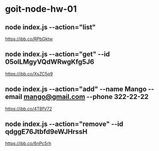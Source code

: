 # goit-node-hw-01

## node index.js --action="list"

https://ibb.co/RPbGktw

## node index.js --action="get" --id 05olLMgyVQdWRwgKfg5J6

https://ibb.co/XsZC5q9

## node index.js --action="add" --name Mango --email mango@gmail.com --phone 322-22-22

https://ibb.co/4TBfV72

## node index.js --action="remove" --id qdggE76Jtbfd9eWJHrssH

https://ibb.co/6nPc5rh
